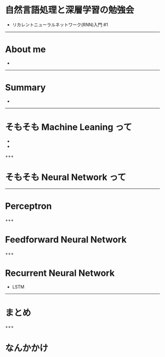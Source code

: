 # 自然言語処理と深層学習の勉強会
- リカレントニューラルネットワーク(RNN)入門 #1

---
# About me
- 
---
# Summary
- 

---
# そもそも Machine Leaning って
- 
-

+++
# そもそも Neural Network って

---
# Perceptron

+++
# Feedforward Neural Network

+++
# Recurrent Neural Network
- LSTM

---
# まとめ

+++
# なんかかけ
